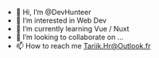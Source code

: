 - 👋 Hi, I’m @DevHunteer
- 👀 I’m interested in Web Dev 
- 🌱 I’m currently learning Vue / Nuxt
- 💞️ I’m looking to collaborate on ...
- 📫 How to reach me Tariik.Hr@Outlook.fr

<!---
DevHunteer/DevHunteer is a ✨ special ✨ repository because its `README.md` (this file) appears on your GitHub profile.
You can click the Preview link to take a look at your changes.
--->
